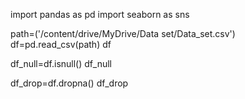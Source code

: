 import pandas as pd
import seaborn as sns

path=('/content/drive/MyDrive/Data set/Data_set.csv')
df=pd.read_csv(path)
df

df_null=df.isnull()
df_null

df_drop=df.dropna()
df_drop
